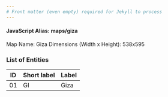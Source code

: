 ```yaml
---
# Front matter (even empty) required for Jekyll to process
---
```


#### JavaScript Alias: maps/giza

Map Name: Giza
Dimensions (Width x Height): 538x595





### List of Entities

ID | Short label | Label
---|---|---|
01|GI|Giza

